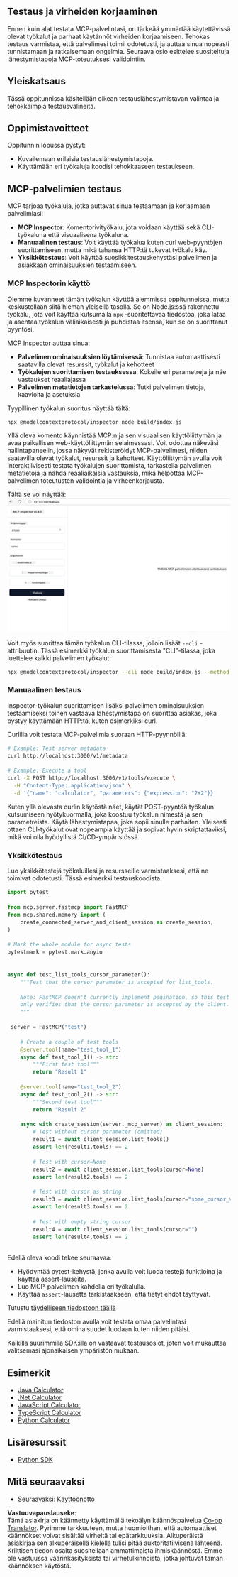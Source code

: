 <!--
CO_OP_TRANSLATOR_METADATA:
{
  "original_hash": "717f34718a773f6cf52d8445e40a96bf",
  "translation_date": "2025-05-17T12:44:55+00:00",
  "source_file": "03-GettingStarted/07-testing/README.md",
  "language_code": "fi"
}
-->
## Testaus ja virheiden korjaaminen

Ennen kuin alat testata MCP-palvelintasi, on tärkeää ymmärtää käytettävissä olevat työkalut ja parhaat käytännöt virheiden korjaamiseen. Tehokas testaus varmistaa, että palvelimesi toimii odotetusti, ja auttaa sinua nopeasti tunnistamaan ja ratkaisemaan ongelmia. Seuraava osio esittelee suositeltuja lähestymistapoja MCP-toteutuksesi validointiin.

## Yleiskatsaus

Tässä oppitunnissa käsitellään oikean testauslähestymistavan valintaa ja tehokkaimpia testausvälineitä.

## Oppimistavoitteet

Oppitunnin lopussa pystyt:

- Kuvailemaan erilaisia testauslähestymistapoja.
- Käyttämään eri työkaluja koodisi tehokkaaseen testaukseen.

## MCP-palvelimien testaus

MCP tarjoaa työkaluja, jotka auttavat sinua testaamaan ja korjaamaan palvelimiasi:

- **MCP Inspector**: Komentorivityökalu, jota voidaan käyttää sekä CLI-työkaluna että visuaalisena työkaluna.
- **Manuaalinen testaus**: Voit käyttää työkalua kuten curl web-pyyntöjen suorittamiseen, mutta mikä tahansa HTTP:tä tukevat työkalu käy.
- **Yksikkötestaus**: Voit käyttää suosikkitestauskehystäsi palvelimen ja asiakkaan ominaisuuksien testaamiseen.

### MCP Inspectorin käyttö

Olemme kuvanneet tämän työkalun käyttöä aiemmissa oppitunneissa, mutta keskustellaan siitä hieman yleisellä tasolla. Se on Node.js:ssä rakennettu työkalu, jota voit käyttää kutsumalla `npx` -suoritettavaa tiedostoa, joka lataa ja asentaa työkalun väliaikaisesti ja puhdistaa itsensä, kun se on suorittanut pyyntösi.

[MCP Inspector](https://github.com/modelcontextprotocol/inspector) auttaa sinua:

- **Palvelimen ominaisuuksien löytämisessä**: Tunnistaa automaattisesti saatavilla olevat resurssit, työkalut ja kehotteet
- **Työkalujen suorittamisen testauksessa**: Kokeile eri parametreja ja näe vastaukset reaaliajassa
- **Palvelimen metatietojen tarkastelussa**: Tutki palvelimen tietoja, kaavioita ja asetuksia

Tyypillinen työkalun suoritus näyttää tältä:

```bash
npx @modelcontextprotocol/inspector node build/index.js
```

Yllä oleva komento käynnistää MCP:n ja sen visuaalisen käyttöliittymän ja avaa paikallisen web-käyttöliittymän selaimessasi. Voit odottaa näkeväsi hallintapaneelin, jossa näkyvät rekisteröidyt MCP-palvelimesi, niiden saatavilla olevat työkalut, resurssit ja kehotteet. Käyttöliittymän avulla voit interaktiivisesti testata työkalujen suorittamista, tarkastella palvelimen metatietoja ja nähdä reaaliaikaisia vastauksia, mikä helpottaa MCP-palvelimen toteutusten validointia ja virheenkorjausta.

Tältä se voi näyttää: ![Inspector](../../../../translated_images/connect.e0d648e6ecb359d05b60bba83261a6e6e73feb05290c47543a9994ca02e78886.fi.png)

Voit myös suorittaa tämän työkalun CLI-tilassa, jolloin lisäät `--cli` -attribuutin. Tässä esimerkki työkalun suorittamisesta "CLI"-tilassa, joka luettelee kaikki palvelimen työkalut:

```sh
npx @modelcontextprotocol/inspector --cli node build/index.js --method tools/list
```

### Manuaalinen testaus

Inspector-työkalun suorittamisen lisäksi palvelimen ominaisuuksien testaamiseksi toinen vastaava lähestymistapa on suorittaa asiakas, joka pystyy käyttämään HTTP:tä, kuten esimerkiksi curl.

Curlilla voit testata MCP-palvelimia suoraan HTTP-pyynnöillä:

```bash
# Example: Test server metadata
curl http://localhost:3000/v1/metadata

# Example: Execute a tool
curl -X POST http://localhost:3000/v1/tools/execute \
  -H "Content-Type: application/json" \
  -d '{"name": "calculator", "parameters": {"expression": "2+2"}}'
```

Kuten yllä olevasta curlin käytöstä näet, käytät POST-pyyntöä työkalun kutsumiseen hyötykuormalla, joka koostuu työkalun nimestä ja sen parametreista. Käytä lähestymistapaa, joka sopii sinulle parhaiten. Yleisesti ottaen CLI-työkalut ovat nopeampia käyttää ja sopivat hyvin skriptattaviksi, mikä voi olla hyödyllistä CI/CD-ympäristössä.

### Yksikkötestaus

Luo yksikkötestejä työkaluillesi ja resursseille varmistaaksesi, että ne toimivat odotetusti. Tässä esimerkki testauskoodista.

```python
import pytest

from mcp.server.fastmcp import FastMCP
from mcp.shared.memory import (
    create_connected_server_and_client_session as create_session,
)

# Mark the whole module for async tests
pytestmark = pytest.mark.anyio


async def test_list_tools_cursor_parameter():
    """Test that the cursor parameter is accepted for list_tools.

    Note: FastMCP doesn't currently implement pagination, so this test
    only verifies that the cursor parameter is accepted by the client.
    """

 server = FastMCP("test")

    # Create a couple of test tools
    @server.tool(name="test_tool_1")
    async def test_tool_1() -> str:
        """First test tool"""
        return "Result 1"

    @server.tool(name="test_tool_2")
    async def test_tool_2() -> str:
        """Second test tool"""
        return "Result 2"

    async with create_session(server._mcp_server) as client_session:
        # Test without cursor parameter (omitted)
        result1 = await client_session.list_tools()
        assert len(result1.tools) == 2

        # Test with cursor=None
        result2 = await client_session.list_tools(cursor=None)
        assert len(result2.tools) == 2

        # Test with cursor as string
        result3 = await client_session.list_tools(cursor="some_cursor_value")
        assert len(result3.tools) == 2

        # Test with empty string cursor
        result4 = await client_session.list_tools(cursor="")
        assert len(result4.tools) == 2
    
```

Edellä oleva koodi tekee seuraavaa:

- Hyödyntää pytest-kehystä, jonka avulla voit luoda testejä funktioina ja käyttää assert-lauseita.
- Luo MCP-palvelimen kahdella eri työkalulla.
- Käyttää `assert`-lausetta tarkistaakseen, että tietyt ehdot täyttyvät.

Tutustu [täydelliseen tiedostoon täällä](https://github.com/modelcontextprotocol/python-sdk/blob/main/tests/client/test_list_methods_cursor.py)

Edellä mainitun tiedoston avulla voit testata omaa palvelintasi varmistaaksesi, että ominaisuudet luodaan kuten niiden pitäisi.

Kaikilla suurimmilla SDK:illa on vastaavat testausosiot, joten voit mukauttaa valitsemasi ajonaikaisen ympäristön mukaan.

## Esimerkit

- [Java Calculator](../samples/java/calculator/README.md)
- [.Net Calculator](../../../../03-GettingStarted/samples/csharp)
- [JavaScript Calculator](../samples/javascript/README.md)
- [TypeScript Calculator](../samples/typescript/README.md)
- [Python Calculator](../../../../03-GettingStarted/samples/python)

## Lisäresurssit

- [Python SDK](https://github.com/modelcontextprotocol/python-sdk)

## Mitä seuraavaksi

- Seuraavaksi: [Käyttöönotto](/03-GettingStarted/08-deployment/README.md)

**Vastuuvapauslauseke**:  
Tämä asiakirja on käännetty käyttämällä tekoälyn käännöspalvelua [Co-op Translator](https://github.com/Azure/co-op-translator). Pyrimme tarkkuuteen, mutta huomioithan, että automaattiset käännökset voivat sisältää virheitä tai epätarkkuuksia. Alkuperäistä asiakirjaa sen alkuperäisellä kielellä tulisi pitää auktoritatiivisena lähteenä. Kriittisen tiedon osalta suositellaan ammattimaista ihmiskäännöstä. Emme ole vastuussa väärinkäsityksistä tai virhetulkinnoista, jotka johtuvat tämän käännöksen käytöstä.